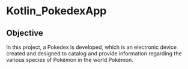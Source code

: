 # Kotlin_PokedexApp
## Objective
In this project, a Pokedex is developed, which is an electronic device created and designed to catalog and provide information regarding the various species of Pokémon in the world Pokémon.
